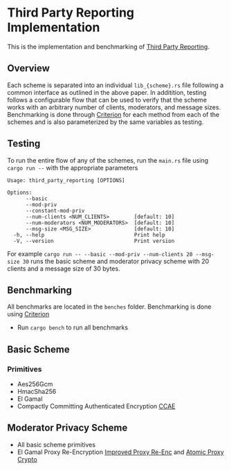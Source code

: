 # Third Party Reporting Implementation
This is the implementation and benchmarking of [Third Party Reporting](https://github.com/SabaEskandarian/ThirdPartyReporting).

## Overview
Each scheme is separated into an individual `lib_{scheme}.rs` file following a common interface as outlined in the above paper. In additition, testing follows a configurable flow that can be used to verify that the scheme works with an arbitrary number of clients, moderators, and message sizes. Benchmarking is done through [Criterion](https://github.com/bheisler/criterion.rs) for each method from each of the schemes and is also parameterized by the same variables as testing. 

## Testing
To run the entire flow of any of the schemes, run the `main.rs` file using `cargo run --` with the appropriate parameters 
```
Usage: third_party_reporting [OPTIONS]

Options:
      --basic
      --mod-priv
      --constant-mod-priv
      --num-clients <NUM_CLIENTS>        [default: 10]
      --num-moderators <NUM_MODERATORS>  [default: 10]
      --msg-size <MSG_SIZE>              [default: 10]
  -h, --help                             Print help
  -V, --version                          Print version
```
For example `cargo run -- --basic --mod-priv --num-clients 20 --msg-size 30` runs the basic scheme and moderator privacy scheme with 20 clients and a message size of 30 bytes.

## Benchmarking
All benchmarks are located in the `benches` folder. Benchmarking is done using [Criterion](https://github.com/bheisler/criterion.rs)
- Run `cargo bench` to run all benchmarks

## Basic Scheme
### Primitives
- Aes256Gcm
- HmacSha256
- El Gamal
- Compactly Committing Authenticated Encryption [CCAE](https://eprint.iacr.org/2022/1670)

## Moderator Privacy Scheme
- All basic scheme primitives
- El Gamal Proxy Re-Encryption [Improved Proxy Re-Enc](https://eprint.iacr.org/2005/028.pdf) and [Atomic Proxy Crypto](https://www.researchgate.net/publication/2581968_Atomic_Proxy_Cryptography)
